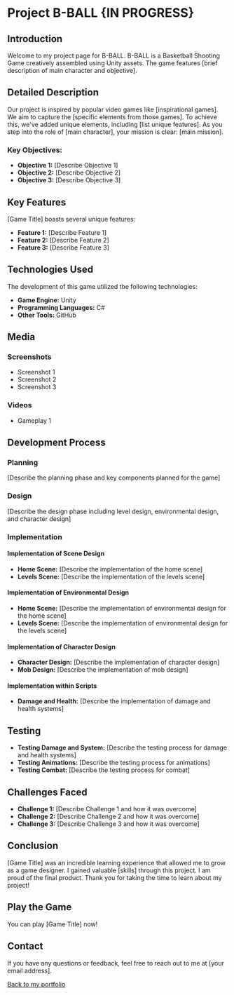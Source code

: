 
# Project B-BALL {IN PROGRESS}

## Introduction

Welcome to my project page for B-BALL. B-BALL is a Basketball Shooting Game creatively assembled using Unity assets. The game features [brief description of main character and objective].

## Detailed Description

Our project is inspired by popular video games like [inspirational games]. We aim to capture the [specific elements from those games]. To achieve this, we've added unique elements, including [list unique features]. As you step into the role of [main character], your mission is clear: [main mission].

### Key Objectives:

- **Objective 1:** [Describe Objective 1]
- **Objective 2:** [Describe Objective 2]
- **Objective 3:** [Describe Objective 3]

## Key Features

[Game Title] boasts several unique features:

- **Feature 1:** [Describe Feature 1]
- **Feature 2:** [Describe Feature 2]
- **Feature 3:** [Describe Feature 3]

## Technologies Used

The development of this game utilized the following technologies:

- **Game Engine:** Unity
- **Programming Languages:** C#
- **Other Tools:** GitHub

## Media

### Screenshots
- Screenshot 1
- Screenshot 2
- Screenshot 3

### Videos
- Gameplay 1

## Development Process

### Planning
[Describe the planning phase and key components planned for the game]

### Design
[Describe the design phase including level design, environmental design, and character design]

### Implementation

#### Implementation of Scene Design
- **Home Scene:** [Describe the implementation of the home scene]
- **Levels Scene:** [Describe the implementation of the levels scene]

#### Implementation of Environmental Design
- **Home Scene:** [Describe the implementation of environmental design for the home scene]
- **Levels Scene:** [Describe the implementation of environmental design for the levels scene]

#### Implementation of Character Design
- **Character Design:** [Describe the implementation of character design]
- **Mob Design:** [Describe the implementation of mob design]

#### Implementation within Scripts
- **Damage and Health:** [Describe the implementation of damage and health systems]

## Testing

- **Testing Damage and System:** [Describe the testing process for damage and health systems]
- **Testing Animations:** [Describe the testing process for animations]
- **Testing Combat:** [Describe the testing process for combat]

## Challenges Faced

- **Challenge 1:** [Describe Challenge 1 and how it was overcome]
- **Challenge 2:** [Describe Challenge 2 and how it was overcome]
- **Challenge 3:** [Describe Challenge 3 and how it was overcome]

## Conclusion

[Game Title] was an incredible learning experience that allowed me to grow as a game designer. I gained valuable [skills] through this project. I am proud of the final product. Thank you for taking the time to learn about my project!

## Play the Game

You can play [Game Title] now!

## Contact

If you have any questions or feedback, feel free to reach out to me at [your email address].

<a href="#">Back to my portfolio </a>
